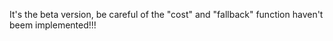 It's the beta version, be careful of the "cost" and "fallback" function haven't beem implemented!!!  
